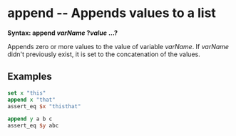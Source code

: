 # append -- Appends values to a list

**Syntax: append *varName* ?*value* ...?**

Appends zero or more values to the value of variable *varName*.
If *varName* didn't previously exist, it is set to the concatenation
of the values.

## Examples

```Tcl
set x "this"
append x "that"
assert_eq $x "thisthat"

append y a b c
assert_eq $y abc
```
